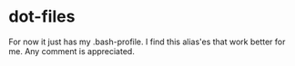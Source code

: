 # dot-files

For now it just has my .bash-profile. I find this alias'es that work better for me. Any comment is appreciated.
